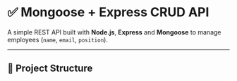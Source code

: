 # ✅ Mongoose + Express CRUD API

A simple REST API built with **Node.js**, **Express** and **Mongoose** to manage employees (`name`, `email`, `position`).

---

## 📁 Project Structure

